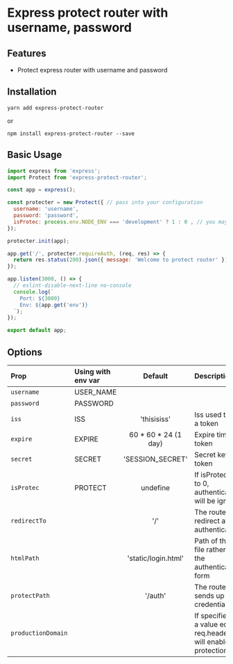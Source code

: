 # Express protect router with username, password

## Features

- Protect express router with username and password

## Installation

```shell
yarn add express-protect-router
```

or

```shell
npm install express-protect-router --save
```


## Basic Usage

```js
import express from 'express';
import Protect from 'express-protect-router';

const app = express();

const protecter = new Protect({ // pass into your configuration
  username: 'username',
  password: 'password',
  isProtec: process.env.NODE_ENV === 'development' ? 1 : 0 , // you may want the route to be protected in different environments. For example protection on development and permission on producton
});

protecter.init(app);

app.get('/', protecter.requireAuth, (req, res) => {
  return res.status(200).json({ message: 'Welcome to protect router' });
});

app.listen(3000, () => {
  // eslint-disable-next-line no-console
  console.log(`
    Port: ${3000}
    Env: ${app.get('env')}
  `);
});

export default app;
```

## Options

| Prop                                                                   | Using with env var     |                     Default                     | Description                                                                                                                                                                                           |
| :--------------------------------------------------------------------- | :------- | :----------------------------------------------: | :---------------------------------------------------------------------------------------------------------------------------------------------------------------------------------------------------- |
| `username` | USER_NAME |  | |
| `password`  | PASSWORD |   | |
| `iss`  | ISS | 'thisisiss' | Iss used to sign a token |
| `expire`| EXPIRE | 60 * 60 * 24 (1 day) | Expire time of token |
| `secret`| SECRET | 'SESSION_SECRET' | Secret key of token |
| `isProtec`| PROTECT   |undefine| If isProtec is set to 0, authentication will be ignored |
| `redirectTo`|  | '/' | The router will redirect after authentication |
| `htmlPath` |  |  'static/login.html' | Path of the html file rather than the authentication form |
| `protectPath` | | '/auth' | The router sends up the credentials|
| `productionDomain` | |  | If specified and a value equal to req.headers.host will enable protection|
